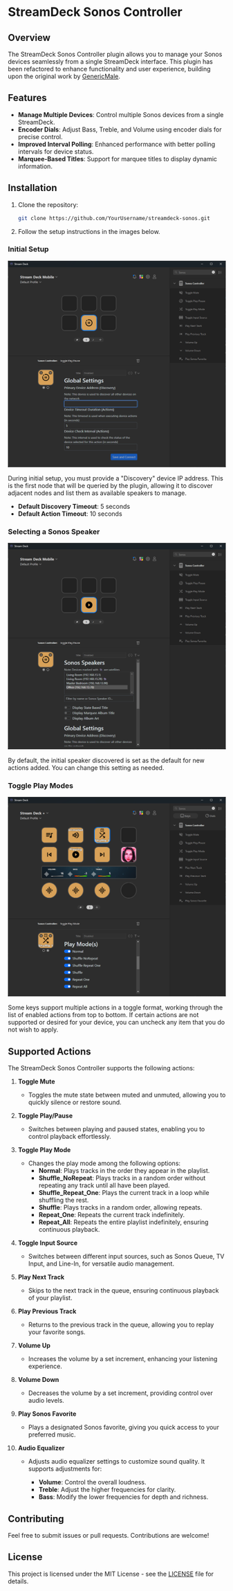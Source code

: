 # StreamDeck Sonos Controller

## Overview

The StreamDeck Sonos Controller plugin allows you to manage your Sonos devices seamlessly from a single StreamDeck interface. This plugin has been refactored to enhance functionality and user experience, building upon the original work by [GenericMale](https://github.com/GenericMale/streamdeck-sonos/).

## Features

- **Manage Multiple Devices**: Control multiple Sonos devices from a single StreamDeck.
- **Encoder Dials**: Adjust Bass, Treble, and Volume using encoder dials for precise control.
- **Improved Interval Polling**: Enhanced performance with better polling intervals for device status.
- **Marquee-Based Titles**: Support for marquee titles to display dynamic information.

## Installation

1. Clone the repository:
   ```bash
   git clone https://github.com/YourUsername/streamdeck-sonos.git
   ```
2. Follow the setup instructions in the images below.

### Initial Setup

![Initial Setup](./doc/initial_setup.png)

During initial setup, you must provide a "Discovery" device IP address. This is the first node that will be queried by the plugin, allowing it to discover adjacent nodes and list them as available speakers to manage.

- **Default Discovery Timeout**: 5 seconds
- **Default Action Timeout**: 10 seconds

### Selecting a Sonos Speaker

![Select Sonos Speaker](./doc/select_sonos_speaker.png)

By default, the initial speaker discovered is set as the default for new actions added. You can change this setting as needed.

### Toggle Play Modes

![Toggle Play Modes](./doc/toggle_play_modes.png)

Some keys support multiple actions in a toggle format, working through the list of enabled actions from top to bottom. If certain actions are not supported or desired for your device, you can uncheck any item that you do not wish to apply.

## Supported Actions

The StreamDeck Sonos Controller supports the following actions:

1. **Toggle Mute**

   - Toggles the mute state between muted and unmuted, allowing you to quickly silence or restore sound.

2. **Toggle Play/Pause**

   - Switches between playing and paused states, enabling you to control playback effortlessly.

3. **Toggle Play Mode**

   - Changes the play mode among the following options:
     - **Normal**: Plays tracks in the order they appear in the playlist.
     - **Shuffle_NoRepeat**: Plays tracks in a random order without repeating any track until all have been played.
     - **Shuffle_Repeat_One**: Plays the current track in a loop while shuffling the rest.
     - **Shuffle**: Plays tracks in a random order, allowing repeats.
     - **Repeat_One**: Repeats the current track indefinitely.
     - **Repeat_All**: Repeats the entire playlist indefinitely, ensuring continuous playback.

4. **Toggle Input Source**

   - Switches between different input sources, such as Sonos Queue, TV Input, and Line-In, for versatile audio management.

5. **Play Next Track**

   - Skips to the next track in the queue, ensuring continuous playback of your playlist.

6. **Play Previous Track**

   - Returns to the previous track in the queue, allowing you to replay your favorite songs.

7. **Volume Up**

   - Increases the volume by a set increment, enhancing your listening experience.

8. **Volume Down**

   - Decreases the volume by a set increment, providing control over audio levels.

9. **Play Sonos Favorite**

   - Plays a designated Sonos favorite, giving you quick access to your preferred music.

10. **Audio Equalizer**

    - Adjusts audio equalizer settings to customize sound quality. It supports adjustments for:

      - **Volume**: Control the overall loudness.
      - **Treble**: Adjust the higher frequencies for clarity.
      - **Bass**: Modify the lower frequencies for depth and richness.

## Contributing

Feel free to submit issues or pull requests. Contributions are welcome!

## License

This project is licensed under the MIT License - see the [LICENSE](LICENSE) file for details.
